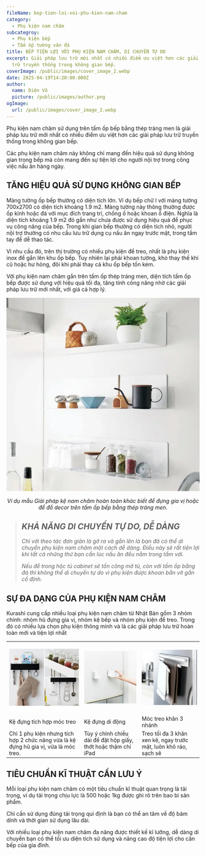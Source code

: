 ```yaml
---
fileName: bep-tien-loi-voi-phu-kien-nam-cham
category:
  - Phụ kiện nam châm
subcategroy:
  - Phụ kiện bếp
  - Tấm ốp tường vân đá
title: BẾP TIỆN LỢI VỚI PHỤ KIỆN NAM CHÂM, DI CHUYỂN TỰ DO
excerpt: Giải pháp lưu trữ mới nhất có nhiều điểm ưu việt hơn các giải pháp lưu
  trữ truyền thống trong không gian bếp.
coverImage: /public/images/cover_image_2.webp
date: 2025-04-19T14:20:00.000Z
author:
  name: Diện Võ
  picture: /public/images/author.png
ogImage:
  url: /public/images/cover_image_2.webp
---
```

Phụ kiện nam châm sử dụng trên tấm ốp bếp bằng thép tráng men là giải pháp lưu trữ mới nhất có nhiều điểm ưu việt hơn các giải pháp lưu trữ truyền thống trong không gian bếp.

Các phụ kiện nam châm này không chỉ mang đến hiệu quả sử dụng không gian trong bếp mà còn mang đến sự tiện lợi cho người nội trợ trong công việc nấu ăn hàng ngày.

## **TĂNG HIỆU QUẢ SỬ DỤNG KHÔNG GIAN BẾP**

Mảng tường ốp bếp thường có diện tích lớn. Ví dụ bếp chữ I với mảng tường 700x2700 có diện tích khoảng 1.9 m2. Mảng tường này thông thường được ốp kính hoặc đá với mục đích trang trí, chống ố hoặc khoan ổ điện. Nghĩa là diện tích khoảng 1.9 m2 đó gần như chưa được sử dụng hiệu quả để phục vụ công năng của bếp. Trong khi gian bếp thường có diện tích nhỏ, người nội trợ thường có nhu cầu lưu trữ dụng cụ nấu ăn ngay trước mặt, trong tầm tay để dễ thao tác.

Vì nhu cầu đó, trên thị trường có nhiều phụ kiện để treo, nhất là phụ kiện inox để gắn lên khu ốp bếp. Tuy nhiên lại phải khoan tường, khó thay thế khi cũ hoặc hư hỏng, đôi khi phải thay cả khu ốp bếp tốn kém.

Với phụ kiện nam châm gắn trên tấm ốp thép tráng men, diện tích tấm ốp bếp được sử dụng với hiệu quả tối đa, tăng tính công năng nhờ các giải pháp lưu trữ mới nhất, với giá cả hợp lý.

<p style="text-align: center"><img src="/public/images/blog_phu_kien_nam_cham.webp"></p><p style="text-align: center"><em>Ví dụ mẫu Giải pháp kệ nam châm hoàn toàn khác biết để đựng gia vị hoặc để đồ decor trên tấm ốp bếp bằng thép tráng men.</em></p>

> ## **_KHẢ NĂNG DI CHUYỂN TỰ DO, DỄ DÀNG_**
> 
> _Chỉ với theo tác đơn giản là gỡ ra và gắn lên là bạn đã có thể di chuyển phụ kiện nam châm một cách dễ dàng. Điều này sẽ rất tiện lợi khi tất cả những thứ bạn cần lúc nấu ăn đều nằm trong tầm với._
> 
> _Nếu để trong hộc tủ cabinet sẽ tốn công mở tủ, còn với tấm ốp bằng đá thì không thể di chuyển tự do vì phụ kiện được khoan bắn vít gắn cố định._

## **SỰ ĐA DẠNG CỦA PHỤ KIỆN NAM CHÂM**

Kurashi cung cấp nhiều loại phụ kiện nam châm từ Nhật Bản gồm 3 nhóm chính: nhóm hũ đựng gia vị, nhóm kệ bếp và nhóm phụ kiện để treo. Trong đó có nhiều lựa chọn phụ kiện thông minh và là các giải pháp lưu trữ hoàn toàn mới và tiện lợi nhất

|     |     |     |
| --- | --- | --- |
| ![](/public/images/ke_dung_tich_hop_moc_treo.webp) | ![](/public/images/ke_dung_di_dong.webp) | ![](/public/images/moc_treo_khan_ba_nhanh.webp) |
| Kệ đựng tích hợp móc treo | Kệ đựng di động | Móc treo khăn 3 nhánh |
| Chỉ 1 phụ kiện nhưng tích hợp 2 chức năng vừa là kệ đựng hũ gia vị, vừa là móc treo. | Tùy ý chỉnh chiều dài để đặt hộp giấy, thớt hoặc thậm chí iPad | Treo tối đa 3 khăn xen kẽ, ngay trước mặt, luôn khô ráo, sạch sẽ |

## **TIÊU CHUẨN KĨ THUẬT CẦN LƯU Ý**

Mỗi loại phụ kiện nam châm có một tiêu chuẩn kĩ thuật quan trọng là tải trọng, ví dụ tải trọng chịu lực là 500 hoặc 1kg được ghi rõ trên bao bì sản phẩm.

Chỉ cần sử dụng đúng tải trọng qui định là bạn có thể an tâm về độ bám dính và thời gian sử dụng lâu dài.

Với nhiều loại phụ kiện nam châm đa năng được thiết kế kĩ lưỡng, dễ dàng di chuyển bạn có thể tối ưu diện tích sử dụng và nâng cao độ tiện lợi cho căn bếp của gia đình.[](http://localhost:3000/)